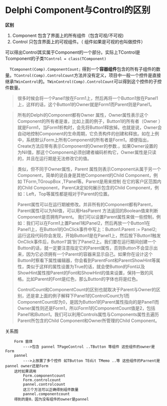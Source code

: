 Delphi Component与Control的区别
=============

**区别**

  1. Component 包含了界面上的所有组件（包含可视/不可视)
  2. Control 只包含界面上的可视组件。（ 组件如果是可视的也叫做控件） 

可以得出Control其实属于Component的一个部分。实际上TControl是Tcomponent的子类`TControl = class(TComponent)`

`  TComponent(Comp).ComponentCount;` 得到一个**容器组件**包含的所有子组件的数量。`TControl(Comp).ControlCount`方法并没有定义，项目中一般一个控件是直接继承`TWinControl`的。`TWinControl(Comp).ControlCount`可以得到这个控件的子控件数量。

>很多时候会将一个Panel1放在Form1上，然后再将一个Button1放在Panel1上，这样的话，这个Button1的Owner就是Form1而Parent则是Panel1。

>所有的Delphi的Component都有Owner 属性，Owner属性表示这个Component的所有者是谁，比如上面的例子，Button1的所有者（Owner ）就是Form1，当Form1析构时，会先将Button1释放掉。也就是说，Owner会自动地控制Component的生命周期，它负责构件的创建和释放。如在上例中，系统默认Form上所有Component的所有者是Form1。顺便指出，Create方法应带有表示Component的Owner的参数.，如果Owner设置的为Nil值，那这个Component必须创建者编码析构它，Owner属性是只读的，并且在运行期是无法修改它的值。

> 类似，但不同于Owner属性，Parent 属性则表示Component从属于另一个Component，简单的说自身是其他Component的Child Component，例如 TForm,TGroupBox ,TPanel等。Parent是用来控制 在它的客户区范围内的Child Component，Parent决定如何展示包含的Child Component，例如：Left，Top等属性都是相对于Parent的位置。
> 
> Parent属性可以在运行期被修改。并非所有的Component都有Parent，Parent属性可以为Nil值，可以用HasParent 方法返回的Boolean值来判断Component是否拥有Parent。 我们可以设置Parent属性来做一些控制，例如：我们可以在Form1上置Panel1和Panel2，然后再放一个Button1在Panel1上，在Button1的OnClick事件中写上：Button1.Parent := Panel2;  运行这段代码你会发现，开始Button1是在Panel1上，然后按下Button1触发OnClick事件后，Button1‘跳’到了Panel2上。我们要在运行期间创建一个Button的话，就一定要注意指定它的Parent属性，否则Button不会显示出来，因为它必须拥有一个Parent的容器来显示自己。如果你在设计这个Button时察看下属性编辑器，你会看到ParentFont和ParentShowHint等属性，类似于这样的属性设置为True的话，就会使Button的Font以及ShowHint属性按Parent的Font和ShowHint的值来设置，保持一致的风格。比如Parent的Font是红色，那么Button的字体也将是红色。
>
>ControlCount和ComponentCount的区别也就取决于Parent与Owner的区别，还是拿上面的例子解释下Panel1的ControlCount为1而ComponentCount却为0，是因为Button1的Parent属性指向的是Panel1而Owner属性则还是Form1，所以Form1的ComponentCount值是2，包括Panel1和Button1。我们可以利用Controls属性与Components属性去遍历Parent所包含的Child Component和Owner所管理的Child Component。
>

关系图

		Form 窗体
			--->包含 pannel TPageControl ..TButton 等组件 这些组件的owner是Form
		pannel
			--->上放置了多个控件 如TButton TEdit TMemo ..等 这些组件的Parnent是pannel owner还是Form
		这时如果调用
			Form.componentcount   
	 		Form.controlcount
			pannel.controlcount
			这三个方法可以正确得到组件数量
			pannel.componentcount
		得到的是0，因为没有组件的owner是pannel